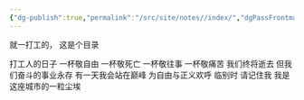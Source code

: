 ```yaml
---
{"dg-publish":true,"permalink":"/src/site/notes//index/","dgPassFrontmatter":true}
---
```



就一打工的，
这是个目录

打工人的日子
一杯敬自由
一杯敬死亡
一杯敬往事
一杯敬痛苦
我们终将逝去
但我们奋斗的事业永存
有一天我会站在巅峰
为自由与正义欢呼
临别时
请记住我
我是这座城市的一粒尘埃
